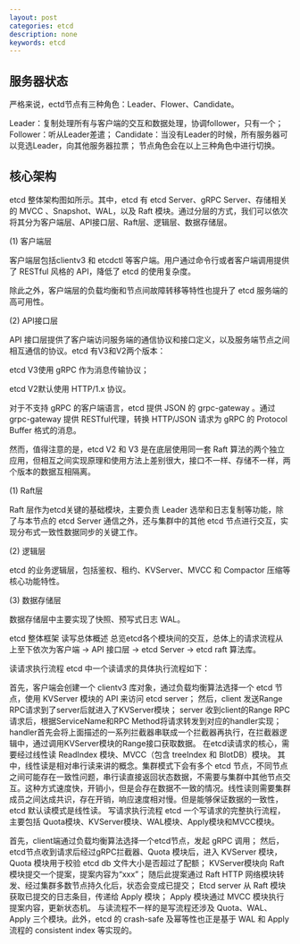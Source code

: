 ```yaml
---
layout: post
categories: etcd
description: none
keywords: etcd
---
```


## 服务器状态
严格来说，ectd节点有三种角色：Leader、Flower、Candidate。

Leader：复制处理所有与客户端的交互和数据处理，协调follower，只有一个；
Follower：听从Leader差遣；
Candidate：当没有Leader的时候，所有服务器可以竞选Leader，向其他服务器拉票；
节点角色会在以上三种角色中进行切换。

## 核心架构

etcd 整体架构图如所示。其中，etcd 有 etcd Server、gRPC Server、存储相关的 MVCC 、Snapshot、WAL，以及 Raft 模块。通过分层的方式，我们可以依次将其分为客户端层、API接口层、Raft层、逻辑层、数据存储层。

(1) 客户端层

客户端层包括clientv3 和 etcdctl 等客户端。用户通过命令行或者客户端调用提供了 RESTful 风格的 API，降低了 etcd 的使用复杂度。

除此之外，客户端层的负载均衡和节点间故障转移等特性也提升了 etcd 服务端的高可用性。

(2) API接口层

API 接口层提供了客户端访问服务端的通信协议和接口定义，以及服务端节点之间相互通信的协议。etcd 有V3和V2两个版本：

etcd V3使用 gRPC 作为消息传输协议；

etcd V2默认使用 HTTP/1.x 协议。

对于不支持 gRPC 的客户端语言，etcd 提供 JSON 的 grpc-gateway 。通过 grpc-gateway 提供 RESTful代理，转换 HTTP/JSON 请求为 gRPC 的 Protocol Buffer 格式的消息。

然而，值得注意的是，etcd V2 和 V3 是在底层使用同一套 Raft 算法的两个独立应用，但相互之间实现原理和使用方法上差别很大，接口不一样、存储不一样，两个版本的数据互相隔离。

(1) Raft层

Raft 层作为etcd关键的基础模块，主要负责 Leader 选举和日志复制等功能，除了与本节点的 etcd Server 通信之外，还与集群中的其他 etcd 节点进行交互，实现分布式一致性数据同步的关键工作。

(2) 逻辑层

etcd 的业务逻辑层，包括鉴权、租约、KVServer、MVCC 和 Compactor 压缩等核心功能特性。

(3) 数据存储层

数据存储层中主要实现了快照、预写式日志 WAL。


etcd 整体框架
读写总体概述
总览etcd各个模块间的交互，总体上的请求流程从上至下依次为客户端 → API 接口层 → etcd Server → etcd raft 算法库。

读请求执行流程
etcd 中一个读请求的具体执行流程如下：

首先，客户端会创建一个 clientv3 库对象，通过负载均衡算法选择一个 etcd 节点，使用 KVServer 模块的 API 来访问 etcd server；
然后，client 发送Range RPC请求到了server后就进入了KVServer模块；
server 收到client的Range RPC请求后，根据ServiceName和RPC Method将请求转发到对应的handler实现；
handler首先会将上面描述的一系列拦截器串联成一个拦截器再执行，在拦截器逻辑中，通过调用KVServer模块的Range接口获取数据。
在etcd读请求的核心，需要经过线性读 ReadIndex 模块、MVCC（包含 treeIndex 和 BlotDB）模块。
其中，线性读是相对串行读来讲的概念。集群模式下会有多个 etcd 节点，不同节点之间可能存在一致性问题，串行读直接返回状态数据，不需要与集群中其他节点交互。这种方式速度快，开销小，但是会存在数据不一致的情况。线性读则需要集群成员之间达成共识，存在开销，响应速度相对慢。但是能够保证数据的一致性，etcd 默认读模式是线性读。
写请求执行流程
etcd 一个写请求的完整执行流程，主要包括 Quota模块、KVServer模块、WAL模块、Apply模块和MVCC模块。

首先，client端通过负载均衡算法选择一个etcd节点，发起 gRPC 调用；
然后，etcd节点收到请求后经过gRPC拦截器、Quota 模块后，进入 KVServer 模块，Quota 模块用于校验 etcd db 文件大小是否超过了配额；
KVServer模块向 Raft 模块提交一个提案，提案内容为“xxx”；
随后此提案通过 Raft HTTP 网络模块转发、经过集群多数节点持久化后，状态会变成已提交；
Etcd server 从 Raft 模块获取已提交的日志条目，传递给 Apply 模块；
Apply 模块通过 MVCC 模块执行提案内容，更新状态机。
与读流程不一样的是写流程还涉及 Quota、WAL、Apply 三个模块。此外，etcd 的 crash-safe 及幂等性也正是基于 WAL 和 Apply 流程的 consistent index 等实现的。